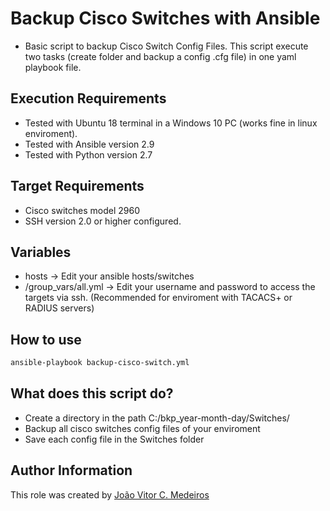 # Backup Cisco Switches with Ansible

- Basic script to backup Cisco Switch Config Files. This script execute two tasks (create folder and backup a config .cfg file) in one yaml playbook file.

## Execution Requirements

- Tested with Ubuntu 18 terminal in a Windows 10 PC (works fine in linux enviroment).
- Tested with Ansible version 2.9
- Tested with Python version 2.7

## Target Requirements

- Cisco switches model 2960
- SSH version 2.0 or higher configured.

## Variables

- hosts -> Edit your ansible hosts/switches
- /group_vars/all.yml -> Edit your username and password to access the targets via ssh. (Recommended for enviroment with TACACS+ or RADIUS servers)

## How to use

```bash
ansible-playbook backup-cisco-switch.yml
```

## What does this script do?

- Create a directory in the path C:/bkp_year-month-day/Switches/
- Backup all cisco switches config files of your enviroment
- Save each config file in the Switches folder

## Author Information

This role was created by [João Vitor C. Medeiros](https://www.linkedin.com/in/joaovitorcm/)
